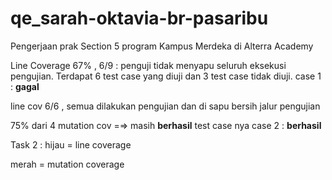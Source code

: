 # qe_sarah-oktavia-br-pasaribu

Pengerjaan prak Section 5 program Kampus Merdeka di Alterra Academy

Line Coverage 67% , 6/9 : penguji tidak menyapu seluruh eksekusi pengujian. Terdapat 6 test case yang diuji dan 3 test case tidak diuji.
case 1 : **gagal** 

line cov 6/6 , semua dilakukan pengujian dan di sapu bersih jalur pengujian

75% dari 4 mutation cov =⇒ masih **berhasil** test case nya
case 2 : **berhasil**

Task 2 :
hijau = line coverage

merah = mutation coverage

